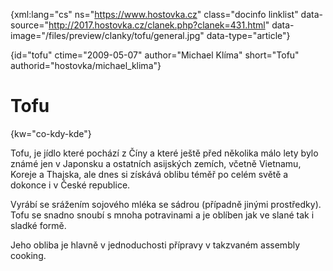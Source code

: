 
{xml:lang="cs" ns="https://www.hostovka.cz" class="docinfo linklist" data-source="http://2017.hostovka.cz/clanek.php?clanek=431.html" data-image="/files/preview/clanky/tofu/general.jpg" data-type="article"}

{id="tofu" ctime="2009-05-07" author="Michael Klíma" short="Tofu" authorid="hostovka/michael_klima"}

# Tofu

{kw="co-kdy-kde"}

Tofu, je jídlo které pochází z Číny a které ještě před několika málo lety bylo známé jen v Japonsku a ostatních asijských zemích, včetně Vietnamu, Koreje a Thajska, ale dnes si získává oblibu téměř po celém světě a dokonce i v České republice.

Vyrábí se srážením sojového mléka se sádrou (případně jinými prostředky). Tofu se snadno snoubí s mnoha potravinami a je oblíben jak ve slané tak i sladké formě.

Jeho obliba je hlavně v jednoduchosti přípravy v takzvaném assembly cooking.

